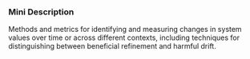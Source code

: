 ### Mini Description

Methods and metrics for identifying and measuring changes in system values over time or across different contexts, including techniques for distinguishing between beneficial refinement and harmful drift.
